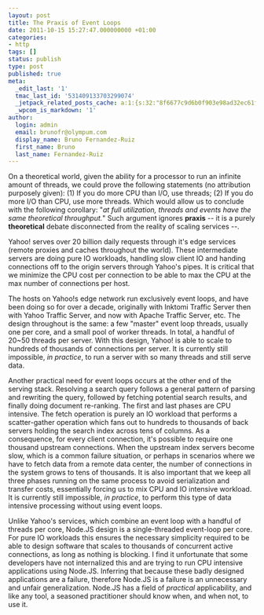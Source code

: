 ```yaml
---
layout: post
title: The Praxis of Event Loops
date: 2011-10-15 15:27:47.000000000 +01:00
categories:
- http
tags: []
status: publish
type: post
published: true
meta:
  _edit_last: '1'
  tmac_last_id: '531409133703299074'
  _jetpack_related_posts_cache: a:1:{s:32:"8f6677c9d6b0f903e98ad32ec61f8deb";a:2:{s:7:"expires";i:1415511168;s:7:"payload";a:3:{i:0;a:1:{s:2:"id";i:8;}i:1;a:1:{s:2:"id";i:315;}i:2;a:1:{s:2:"id";i:340;}}}}
  _wpcom_is_markdown: '1'
author:
  login: admin
  email: brunofr@olympum.com
  display_name: Bruno Fernandez-Ruiz
  first_name: Bruno
  last_name: Fernandez-Ruiz
---
```

  
On a theoretical world, given the ability for a processor to run an
infinite amount of threads, we could prove the following statements
(no attribution purposely given): (1) If you do more CPU than I/O, use
threads; (2) If you do more I/O than CPU, use more threads. Which
would allow us to conclude with the following corollary: "_at full
utilization, threads and events have the same theoretical
throughput._" Such argument ignores **praxis** -- it is a purely
**theoretical** debate disconnected from the reality of scaling
services --.

<p>Yahoo! serves over 20 billion daily requests through it's edge
services (remote proxies and caches throughout the world). These
intermediate servers are doing pure IO workloads, handling slow client
IO and handing connections off to the origin servers through Yahoo's
pipes. It is critical that we minimize the CPU cost per connection to
be able to max the CPU at the max number of connections per host.</p>

<p>The hosts on Yahoo!s edge network run exclusively event loops, and
have been doing so for over a decade, originally with Inktomi Traffic
Server then with Yahoo Traffic Server, and now with Apache Traffic
Server, etc. The design throughout is the same: a few "master" event
loop threads, usually one per core, and a small pool of worker
threads. In total, a handful of 20~50 threads per server. With this
design, Yahoo! is able to scale to hundreds of thousands of
connections per server. It is currently still impossible, <em>in
practice</em>, to run a server with so many threads and still serve
data.</p>

<p>Another practical need for event loops occurs at the other end of
the serving stack. Resolving a search query follows a general pattern
of parsing and rewriting the query, followed by fetching potential
search results, and finally doing document re-ranking. The first and
last phases are CPU intensive. The fetch operation is purely an IO
workload that performs a scatter-gather operation which fans out to
hundreds to thousands of back servers holding the search index across
tens of columns. As a consequence, for every client connection, it's
possible to require one thousand upstream connections. When the
upstream index servers become slow, which is a common failure
situation, or perhaps in scenarios where we have to fetch data from a
remote data center, the number of connections in the system grows to
tens of thousands. It is also important that we keep all three phases
running on the same process to avoid serialization and transfer costs,
essentially forcing us to mix CPU and IO intensive workload. It is
currently still impossible, <em>in practice</em>, to perform this type
of data intensive processing without using event loops.</p>

<p>Unlike Yahoo's services, which combine an event loop with a handful
of threads per core, Node.JS design is a single-threaded event-loop
per core. For pure IO workloads this ensures the necessary simplicity
required to be able to design software that scales to thousands of
concurrent active connections, as long as nothing is blocking. I find
it unfortunate that some developers have not internalized this and are
trying to run CPU intensive applications using Node.JS. Inferring that
because these badly designed applications are a failure, therefore
Node.JS is a failure is an unnecessary and unfair generalization.
Node.JS has a field of <em>practical</em> applicability, and like any
tool, a seasoned practitioner should know when, and when not, to use
it.</p>
